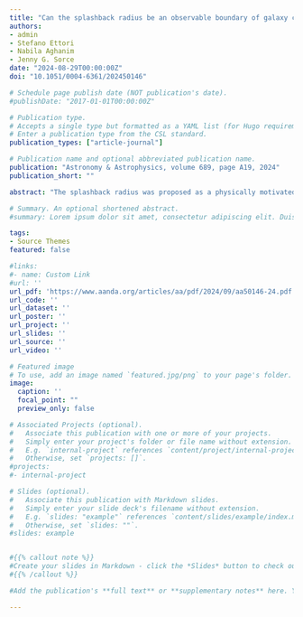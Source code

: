 ```yaml
---
title: "Can the splashback radius be an observable boundary of galaxy clusters? "
authors:
- admin
- Stefano Ettori
- Nabila Aghanim
- Jenny G. Sorce
date: "2024-08-29T00:00:00Z"
doi: "10.1051/0004-6361/202450146"

# Schedule page publish date (NOT publication's date).
#publishDate: "2017-01-01T00:00:00Z"

# Publication type.
# Accepts a single type but formatted as a YAML list (for Hugo requirements).
# Enter a publication type from the CSL standard.
publication_types: ["article-journal"]

# Publication name and optional abbreviated publication name.
publication: "Astronomy & Astrophysics, volume 689, page A19, 2024"
publication_short: ""

abstract: "The splashback radius was proposed as a physically motivated boundary of clusters as it sets the limit between the infalling and the orbitally dominated regions. However, galaxy clusters are complex objects connected to filaments of the cosmic web from which they accrete matter that disturbs them and modifies their morphology. In this context, estimating the splashback radius and the cluster boundary becomes challenging. In this work, we use a constrained hydrodynamical simulation of the Virgo cluster's replica embedded in its large-scale structure to investigate the impact of its local environment on the splashback radius estimate. We identify the splashback radius from 3D radial profiles of dark matter density, baryons density, and pressure in three regions representative of different dynamical states: accretion from spherical collapse, filaments, and matter outflow. We also identify the splashback radius from 2D-projected radial profiles of observation-like quantities : mass surface density, emission measure, and Compton-y. We show that the splashback radius mainly depends on the dynamics in each region and the physical processes traced by the different probes. We find multiple values for the splashback radius ranging from 3.3±0.2 to 5.5±0.3 Mpc. Particularly, in the regions of collapsing and outflowing material, the splashback radii estimated from baryon density and pressure radial profiles overestimate that of the dark matter density profiles, which is considered the reference value originally defined from dark matter simulations. Consequently, caution is required when using the splashback radius as a boundary of clusters, particularly in the case of highly disturbed clusters like Virgo. We also discuss the detection of the splashback radius from pressure radial profiles, which could be more related to an accretion shock, and its detection from stacked radial profiles." 

# Summary. An optional shortened abstract.
#summary: Lorem ipsum dolor sit amet, consectetur adipiscing elit. Duis posuere tellus ac convallis placerat. Proin tincidunt magna sed ex sollicitudin condimentum.

tags:
- Source Themes
featured: false

#links:
#- name: Custom Link
#url: ''
url_pdf: 'https://www.aanda.org/articles/aa/pdf/2024/09/aa50146-24.pdf'
url_code: ''
url_dataset: ''
url_poster: ''
url_project: ''
url_slides: ''
url_source: ''
url_video: ''

# Featured image
# To use, add an image named `featured.jpg/png` to your page's folder. 
image:
  caption: ''
  focal_point: ""
  preview_only: false

# Associated Projects (optional).
#   Associate this publication with one or more of your projects.
#   Simply enter your project's folder or file name without extension.
#   E.g. `internal-project` references `content/project/internal-project/index.md`.
#   Otherwise, set `projects: []`.
#projects:
#- internal-project

# Slides (optional).
#   Associate this publication with Markdown slides.
#   Simply enter your slide deck's filename without extension.
#   E.g. `slides: "example"` references `content/slides/example/index.md`.
#   Otherwise, set `slides: ""`.
#slides: example


#{{% callout note %}}
#Create your slides in Markdown - click the *Slides* button to check out the example.
#{{% /callout %}}

#Add the publication's **full text** or **supplementary notes** here. You can use rich formatting such as including [code, math, and images](https://docs.hugoblox.com/content/writing-markdown-latex/).

---
```

